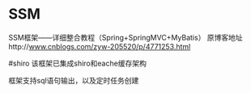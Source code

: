 # SSM
 SSM框架——详细整合教程（Spring+SpringMVC+MyBatis）
 原博客地址http://www.cnblogs.com/zyw-205520/p/4771253.html
 
 #shiro
 该框架已集成shiro和eache缓存架构

框架支持sql语句输出，以及定时任务创建
